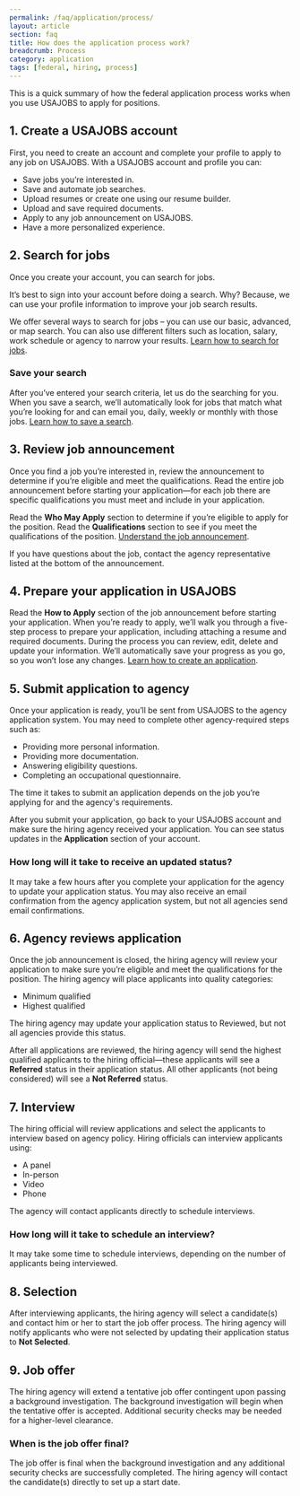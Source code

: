 ```yaml
---
permalink: /faq/application/process/
layout: article
section: faq
title: How does the application process work?
breadcrumb: Process
category: application
tags: [federal, hiring, process]
---
```


This is a quick summary of how the federal application process works when you use USAJOBS to apply for positions.

## 1. Create a USAJOBS account

First, you need to create an account and complete your profile to apply to any job on USAJOBS.  With a USAJOBS account and profile you can:

* Save jobs you’re interested in.
* Save and automate job searches.
* Upload resumes or create one using our resume builder.
* Upload and save required documents.
* Apply to any job announcement on USAJOBS.
* Have a more personalized experience.

## 2. Search for jobs

Once you create your account, you can search for jobs. 

It’s best to sign into your account before doing a search. Why?  Because, we can use your profile information to improve your job search results.

We offer several ways to search for jobs – you can use our basic, advanced, or map search. You can also use different filters such as location, salary, work schedule or agency to narrow your results. [Learn how to search for jobs](../../../how-to/search/).

### Save your search
After you’ve entered your search criteria, let us do the searching for you. When you save a search, we’ll automatically look for jobs that match what you’re looking for and can email you, daily, weekly or monthly with those jobs. [Learn how to save a search](../../../how-to/search/save/).

## 3. Review job announcement

Once you find a job you’re interested in, review the announcement to determine if you’re eligible and meet the qualifications. Read the entire job announcement before starting your application—for each job there are specific qualifications you must meet and include in your application. 

Read the **Who May Apply** section to determine if you’re eligible to apply for the position.  Read the **Qualifications** section to see if you meet the qualifications of the position. [Understand the job announcement](../../../how-to/job-announcement/).

If you have questions about the job, contact the agency representative listed at the bottom of the announcement.

## 4. Prepare your application in USAJOBS

Read the **How to Apply** section of the job announcement before starting your application. When you’re ready to apply, we’ll walk you through a five-step process to prepare your application, including attaching a resume and required documents. During the process you can review, edit, delete and update your information. We’ll automatically save your progress as you go, so you won’t lose any changes. [Learn how to create an application](../../../how-to/application/). 

## 5. Submit application to agency

Once your application is ready, you’ll be sent from USAJOBS to the agency application system. You may need to complete other agency-required steps such as:

* Providing more personal information.
* Providing more documentation.
* Answering eligibility questions.
* Completing an occupational questionnaire.

The time it takes to submit an application depends on the job you’re applying for and the agency's requirements.

After you submit your application, go back to your USAJOBS account and make sure the hiring agency received your application. You can see status updates in the **Application** section of your account. 

### How long will it take to receive an updated status?
It may take a few hours after you complete your application for the agency to update your application status.
You may also receive an email confirmation from the agency application system, but not all agencies send email confirmations.

## 6. Agency reviews application

Once the job announcement is closed, the hiring agency will review your application to make sure you’re eligible and meet the qualifications for the position. The hiring agency will place applicants into quality categories:

* Minimum qualified
* Highest qualified

The hiring agency may update your application status to Reviewed, but not all agencies provide this status. 

After all applications are reviewed, the hiring agency will send the highest qualified applicants to the hiring official—these applicants will see a **Referred** status in their application status. All other applicants (not being considered) will see a **Not Referred** status.

## 7. Interview

The hiring official will review applications and select the applicants to interview based on agency policy. Hiring officials can interview applicants using:

* A panel
* In-person
* Video
* Phone

The agency will contact applicants directly to schedule interviews. 

### How long will it take to schedule an interview?
It may take some time to schedule interviews, depending on the number of applicants being interviewed. 

## 8. Selection

After interviewing applicants, the hiring agency will select a candidate(s) and contact him or her to start the job offer process. The hiring agency will notify applicants who were not selected by updating their application status to **Not Selected**.

## 9. Job offer

The hiring agency will extend a tentative job offer contingent upon passing a background investigation. The background investigation will begin when the tentative offer is accepted. Additional security checks may be needed for a higher-level clearance.

### When is the job offer final? 
The job offer is final when the background investigation and any additional security checks are successfully completed. The hiring agency will contact the candidate(s) directly to set up a start date.


